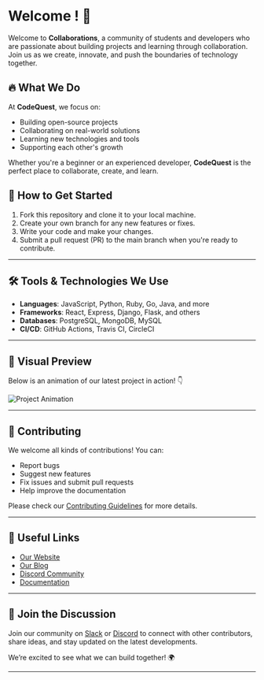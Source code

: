 # Welcome ! 🚀

Welcome to **Collaborations**, a community of students and developers who are passionate about building projects and learning through collaboration. Join us as we create, innovate, and push the boundaries of technology together.

## 🔥 What We Do

At **CodeQuest**, we focus on:
- Building open-source projects
- Collaborating on real-world solutions
- Learning new technologies and tools
- Supporting each other's growth

Whether you're a beginner or an experienced developer, **CodeQuest** is the perfect place to collaborate, create, and learn.

## 🚀 How to Get Started

1. Fork this repository and clone it to your local machine.
2. Create your own branch for any new features or fixes.
3. Write your code and make your changes.
4. Submit a pull request (PR) to the main branch when you're ready to contribute.

---

## 🛠 Tools & Technologies We Use

- **Languages**: JavaScript, Python, Ruby, Go, Java, and more
- **Frameworks**: React, Express, Django, Flask, and others
- **Databases**: PostgreSQL, MongoDB, MySQL
- **CI/CD**: GitHub Actions, Travis CI, CircleCI

---

## 🎨 Visual Preview

Below is an animation of our latest project in action! 👇

![Project Animation](https://media.giphy.com/media/26gszLpi6VJe6qfv2/giphy.gif)

---

## 🤝 Contributing

We welcome all kinds of contributions! You can:
- Report bugs
- Suggest new features
- Fix issues and submit pull requests
- Help improve the documentation

Please check our [Contributing Guidelines](CONTRIBUTING.md) for more details.

---

## 🔗 Useful Links

- [Our Website](https://www.example.com)
- [Our Blog](https://www.example.com/blog)
- [Discord Community](https://discord.gg/example)
- [Documentation](https://www.example.com/docs)

---

## 💬 Join the Discussion

Join our community on [Slack](https://slack.com) or [Discord](https://discord.com) to connect with other contributors, share ideas, and stay updated on the latest developments.

We’re excited to see what we can build together! 🌍

---
